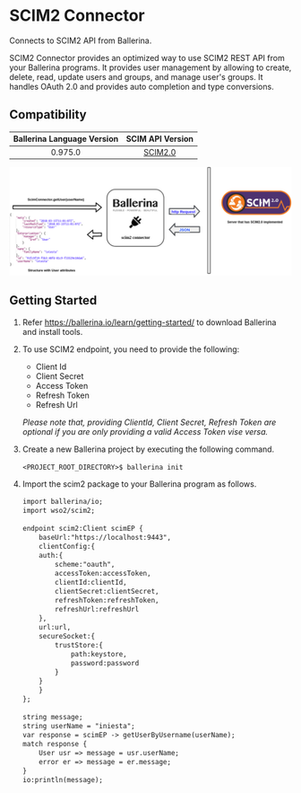 # SCIM2 Connector
 
 Connects to SCIM2 API from Ballerina.
 
 SCIM2 Connector provides an optimized way to use SCIM2 REST API from your Ballerina programs.
 It provides user management by allowing to create, delete, read, update users and groups, and manage 
 user's groups. It handles OAuth 2.0 and provides auto completion and type conversions.

 ## Compatibility
 | Ballerina Language Version| SCIM API Version                                          |
 | :------------------------:| :--------------------------------------------------------:|
 | 0.975.0                | [SCIM2.0](https://tools.ietf.org/html/rfc7643#section-8.3)|

 ![Ballerina SCIM2 Endpoint Overview](./docs/resources/SCIM2.png)

 ## Getting Started
  1. Refer https://ballerina.io/learn/getting-started/ to download Ballerina and install tools.
  2. To use SCIM2 endpoint, you need to provide the following:
      - Client Id
      - Client Secret
      - Access Token
      - Refresh Token
      - Refresh Url
     
     *Please note that, providing ClientId, Client Secret, Refresh Token are optional if you are only providing a valid 
      Access Token vise versa.*
      
   3. Create a new Ballerina project by executing the following command.
   
        `<PROJECT_ROOT_DIRECTORY>$ ballerina init`
   	
 4. Import the scim2 package to your Ballerina program as follows.
    
    ```ballerina
    import ballerina/io;
    import wso2/scim2;
    
    endpoint scim2:Client scimEP {
        baseUrl:"https://localhost:9443",
	    clientConfig:{
		auth:{
		    scheme:"oauth",
		    accessToken:accessToken,
		    clientId:clientId,
		    clientSecret:clientSecret,
		    refreshToken:refreshToken,
		    refreshUrl:refreshUrl
		},
		url:url,
		secureSocket:{
		    trustStore:{
		        path:keystore,
		        password:password
		    }
		}
	    }
    };
    
    string message;
    string userName = "iniesta";
    var response = scimEP -> getUserByUsername(userName);
    match response {
        User usr => message = usr.userName;
        error er => message = er.message;
    }
    io:println(message);
    ```
